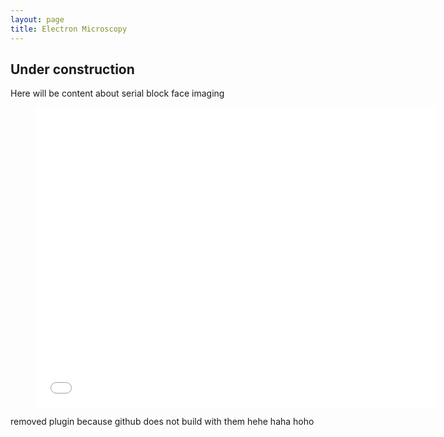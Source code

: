 ```yaml
---
layout: page
title: Electron Microscopy
---
```


## Under construction ##

Here will be content about serial block face imaging 

<div class="video"> <figure> <iframe width="640" height="480" src="//www.youtube.com/embed/prFohBWIdQg" frameborder="0" allowfullscreen></iframe> </figure> </div>

removed plugin because github does not build with them
hehe haha hoho